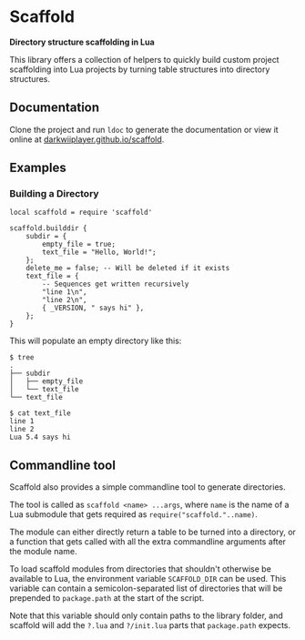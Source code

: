 # Scaffold

**Directory structure scaffolding in Lua**

This library offers a collection of helpers to quickly build custom project scaffolding into Lua projects by turning table structures into directory structures.

## Documentation

Clone the project and run `ldoc` to generate the documentation
or view it online at [darkwiiplayer.github.io/scaffold](https://darkwiiplayer.github.io/scaffold/).

## Examples

### Building a Directory

	local scaffold = require 'scaffold'

	scaffold.builddir {
		subdir = {
			empty_file = true;
			text_file = "Hello, World!";
		};
		delete_me = false; -- Will be deleted if it exists
		text_file = {
			-- Sequences get written recursively
			"line 1\n",
			"line 2\n",
			{ _VERSION, " says hi" },
		};
	}

This will populate an empty directory like this:

	$ tree
	.
	├── subdir
	│   ├── empty_file
	│   └── text_file
	└── text_file

	$ cat text_file 
	line 1
	line 2
	Lua 5.4 says hi

## Commandline tool

Scaffold also provides a simple commandline tool to generate directories.

The tool is called as `scaffold <name> ...args`, where `name` is the name of a
Lua submodule that gets required as `require("scaffold."..name)`.

The module can either directly return a table to be turned into a directory, or
a function that gets called with all the extra commandline arguments after the
module name.

To load scaffold modules from directories that shouldn't otherwise be available
to Lua, the environment variable `SCAFFOLD_DIR` can be used. This variable can
contain a semicolon-separated list of directories that will be prepended to
`package.path` at the start of the script.

Note that this variable should only contain paths to the library folder, and
scaffold will add the `?.lua` and `?/init.lua` parts that `package.path`
expects.
